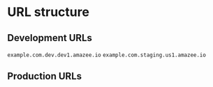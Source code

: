 # URL structure

## Development URLs
`example.com.dev.dev1.amazee.io`
`example.com.staging.us1.amazee.io`

## Production URLs
